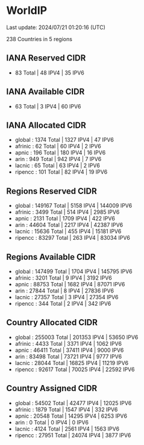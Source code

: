 # WorldIP

Last update: 2024/07/21 01:20:16 (UTC)

238 Countries in 5 regions

## IANA Reserved CIDR

- 83 Total | 48 IPV4 | 35 IPV6

## IANA Available CIDR

- 63 Total | 3 IPV4 | 60 IPV6

## IANA Allocated CIDR

- global : 1374 Total | 1327 IPV4 | 47 IPV6
- afrinic : 62 Total | 60 IPV4 | 2 IPV6
- apnic : 196 Total | 180 IPV4 | 16 IPV6
- arin : 949 Total | 942 IPV4 | 7 IPV6
- lacnic : 65 Total | 63 IPV4 | 2 IPV6
- ripencc : 101 Total | 82 IPV4 | 19 IPV6

## Regions Reserved CIDR

- global : 149167 Total | 5158 IPV4 | 144009 IPV6
- afrinic : 3499 Total | 514 IPV4 | 2985 IPV6
- apnic : 2131 Total | 1709 IPV4 | 422 IPV6
- arin : 44604 Total | 2217 IPV4 | 42387 IPV6
- lacnic : 15636 Total | 455 IPV4 | 15181 IPV6
- ripencc : 83297 Total | 263 IPV4 | 83034 IPV6

## Regions Available CIDR

- global : 147499 Total | 1704 IPV4 | 145795 IPV6
- afrinic : 3201 Total | 9 IPV4 | 3192 IPV6
- apnic : 88753 Total | 1682 IPV4 | 87071 IPV6
- arin : 27844 Total | 8 IPV4 | 27836 IPV6
- lacnic : 27357 Total | 3 IPV4 | 27354 IPV6
- ripencc : 344 Total | 2 IPV4 | 342 IPV6

## Country Allocated CIDR

- global : 255003 Total | 201353 IPV4 | 53650 IPV6
- afrinic : 4433 Total | 3371 IPV4 | 1062 IPV6
- apnic : 46411 Total | 37411 IPV4 | 9000 IPV6
- arin : 83498 Total | 73721 IPV4 | 9777 IPV6
- lacnic : 28044 Total | 16825 IPV4 | 11219 IPV6
- ripencc : 92617 Total | 70025 IPV4 | 22592 IPV6

## Country Assigned CIDR

- global : 54502 Total | 42477 IPV4 | 12025 IPV6
- afrinic : 1879 Total | 1547 IPV4 | 332 IPV6
- apnic : 20548 Total | 14295 IPV4 | 6253 IPV6
- arin : 0 Total | 0 IPV4 | 0 IPV6
- lacnic : 4124 Total | 2561 IPV4 | 1563 IPV6
- ripencc : 27951 Total | 24074 IPV4 | 3877 IPV6
